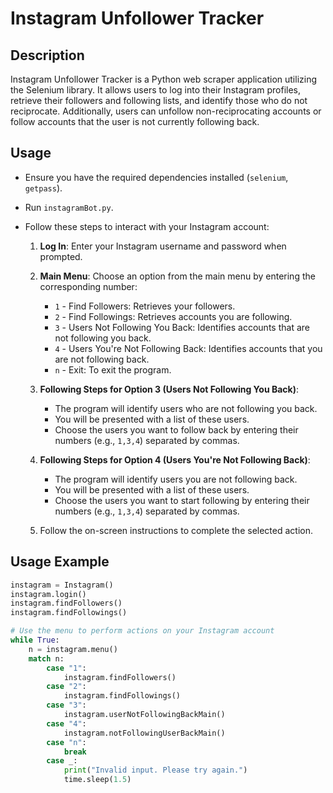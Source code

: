 # Instagram Unfollower Tracker

## Description
Instagram Unfollower Tracker is a Python web scraper application utilizing the Selenium library. It allows users to log into their Instagram profiles, retrieve their followers and following lists, and identify those who do not reciprocate. Additionally, users can unfollow non-reciprocating accounts or follow accounts that the user is not currently following back.

## Usage
- Ensure you have the required dependencies installed (`selenium`, `getpass`).
- Run `instagramBot.py`.
- Follow these steps to interact with your Instagram account:

  1. **Log In**: Enter your Instagram username and password when prompted.
  2. **Main Menu**: Choose an option from the main menu by entering the corresponding number:
      - `1` - Find Followers: Retrieves your followers.
      - `2` - Find Followings: Retrieves accounts you are following.
      - `3` - Users Not Following You Back: Identifies accounts that are not following you back.
      - `4` - Users You're Not Following Back: Identifies accounts that you are not following back.
      - `n` - Exit: To exit the program.

  3. **Following Steps for Option 3 (Users Not Following You Back)**:
      - The program will identify users who are not following you back.
      - You will be presented with a list of these users.
      - Choose the users you want to follow back by entering their numbers (e.g., `1,3,4`) separated by commas.

  4. **Following Steps for Option 4 (Users You're Not Following Back)**:
      - The program will identify users you are not following back.
      - You will be presented with a list of these users.
      - Choose the users you want to start following by entering their numbers (e.g., `1,3,4`) separated by commas.

  5. Follow the on-screen instructions to complete the selected action.
 

## Usage Example
```python
instagram = Instagram()
instagram.login()
instagram.findFollowers()
instagram.findFollowings()

# Use the menu to perform actions on your Instagram account
while True:
    n = instagram.menu()
    match n:
        case "1":
            instagram.findFollowers()
        case "2":
            instagram.findFollowings()
        case "3":
            instagram.userNotFollowingBackMain()
        case "4":
            instagram.notFollowingUserBackMain()
        case "n":
            break
        case _:
            print("Invalid input. Please try again.")
            time.sleep(1.5)
